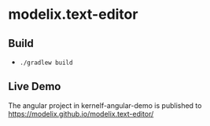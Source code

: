 # modelix.text-editor

## Build

- `./gradlew build`

## Live Demo

The angular project in kernelf-angular-demo is published to https://modelix.github.io/modelix.text-editor/
